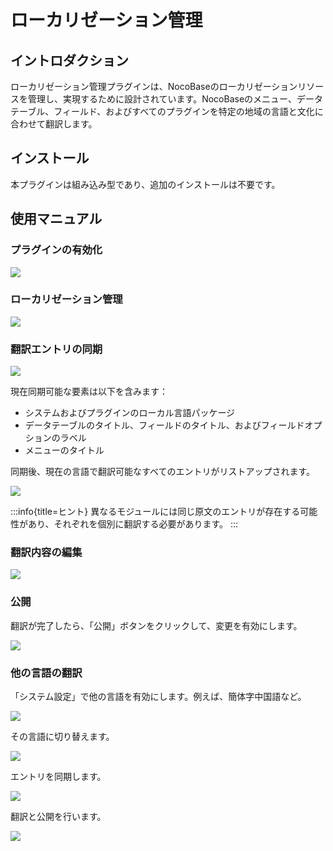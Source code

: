 # ローカリゼーション管理

<PluginInfo name="localization-management"></PluginInfo>

## イントロダクション

ローカリゼーション管理プラグインは、NocoBaseのローカリゼーションリソースを管理し、実現するために設計されています。NocoBaseのメニュー、データテーブル、フィールド、およびすべてのプラグインを特定の地域の言語と文化に合わせて翻訳します。

## インストール

本プラグインは組み込み型であり、追加のインストールは不要です。

## 使用マニュアル

### プラグインの有効化

![](https://static-docs.nocobase.com/d16f6ecd6bfb8d1e8acff38f23ad37f8.png)

### ローカリゼーション管理

<img src="https://static-docs.nocobase.com/202404202134187.png"/>

### 翻訳エントリの同期

<img src="https://static-docs.nocobase.com/202404202134850.png"/>

現在同期可能な要素は以下を含みます：

- システムおよびプラグインのローカル言語パッケージ
- データテーブルのタイトル、フィールドのタイトル、およびフィールドオプションのラベル
- メニューのタイトル

同期後、現在の言語で翻訳可能なすべてのエントリがリストアップされます。

<img src="https://static-docs.nocobase.com/202404202136567.png"/>

:::info{title=ヒント}
異なるモジュールには同じ原文のエントリが存在する可能性があり、それぞれを個別に翻訳する必要があります。
:::

### 翻訳内容の編集

<img src="https://static-docs.nocobase.com/202404202142836.png"/>

### 公開

翻訳が完了したら、「公開」ボタンをクリックして、変更を有効にします。

<img src="https://static-docs.nocobase.com/202404202143135.png"/>

### 他の言語の翻訳

「システム設定」で他の言語を有効にします。例えば、簡体字中国語など。

![](https://static-docs.nocobase.com/618830967aaeb643c892fce355d59a73.png)

その言語に切り替えます。

<img src="https://static-docs.nocobase.com/202404202144789.png"/>

エントリを同期します。

<img src="https://static-docs.nocobase.com/202404202145877.png"/>

翻訳と公開を行います。

<img src="https://static-docs.nocobase.com/202404202143135.png"/>

